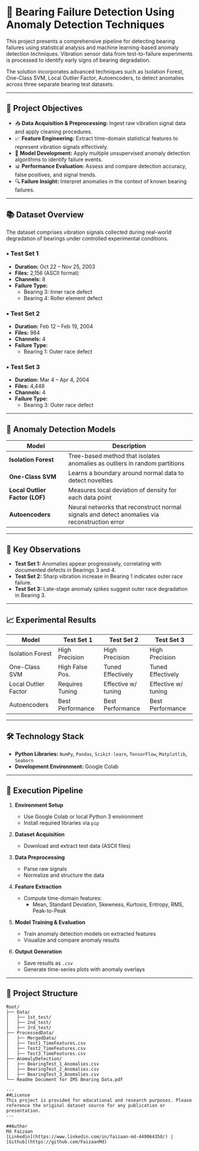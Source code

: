 # 🔧 Bearing Failure Detection Using Anomaly Detection Techniques

This project presents a comprehensive pipeline for detecting bearing failures using statistical analysis and machine learning-based anomaly detection techniques. Vibration sensor data from test-to-failure experiments is processed to identify early signs of bearing degradation.

The solution incorporates advanced techniques such as Isolation Forest, One-Class SVM, Local Outlier Factor, Autoencoders, to detect anomalies across three separate bearing test datasets.

---

## 🎯 Project Objectives

- 📥 **Data Acquisition & Preprocessing:** Ingest raw vibration signal data and apply cleaning procedures.
- 📈 **Feature Engineering:** Extract time-domain statistical features to represent vibration signals effectively.
- 🧠 **Model Development:** Apply multiple unsupervised anomaly detection algorithms to identify failure events.
- 📊 **Performance Evaluation:** Assess and compare detection accuracy, false positives, and signal trends.
- 🔍 **Failure Insight:** Interpret anomalies in the context of known bearing failures.

---

## 📚 Dataset Overview

The dataset comprises vibration signals collected during real-world degradation of bearings under controlled experimental conditions.

### ▪ Test Set 1
- **Duration:** Oct 22 – Nov 25, 2003  
- **Files:** 2,156 (ASCII format)  
- **Channels:** 8  
- **Failure Type:**  
  - Bearing 3: Inner race defect  
  - Bearing 4: Roller element defect  

### ▪ Test Set 2
- **Duration:** Feb 12 – Feb 19, 2004  
- **Files:** 984  
- **Channels:** 4  
- **Failure Type:**  
  - Bearing 1: Outer race defect  

### ▪ Test Set 3
- **Duration:** Mar 4 – Apr 4, 2004  
- **Files:** 4,448  
- **Channels:** 4  
- **Failure Type:**  
  - Bearing 3: Outer race defect  

---

## 🧠 Anomaly Detection Models

| Model                | Description                                                                 |
|---------------------|-----------------------------------------------------------------------------|
| **Isolation Forest** | Tree-based method that isolates anomalies as outliers in random partitions |
| **One-Class SVM**    | Learns a boundary around normal data to detect novelties                    |
| **Local Outlier Factor (LOF)** | Measures local deviation of density for each data point      |
| **Autoencoders**     | Neural networks that reconstruct normal signals and detect anomalies via reconstruction error |

---

## 🔬 Key Observations

- **Test Set 1:** Anomalies appear progressively, correlating with documented defects in Bearings 3 and 4.  
- **Test Set 2:** Sharp vibration increase in Bearing 1 indicates outer race failure.  
- **Test Set 3:** Late-stage anomaly spikes suggest outer race degradation in Bearing 3.

---

## 📈 Experimental Results

| Model                  | Test Set 1       | Test Set 2         | Test Set 3         |
|------------------------|------------------|---------------------|---------------------|
| Isolation Forest       | High Precision   | High Precision      | High Precision      |
| One-Class SVM          | High False Pos.  | Tuned Effectively   | Tuned Effectively   |
| Local Outlier Factor   | Requires Tuning  | Effective w/ tuning | Effective w/ tuning |
| Autoencoders           | Best Performance | Best Performance    | Best Performance    |
---

## 🛠 Technology Stack

- **Python Libraries:** `NumPy`, `Pandas`, `Scikit-learn`, `TensorFlow`, `Matplotlib`, `Seaborn`
- **Development Environment:** Google Colab    

---

## 🚀 Execution Pipeline

1. **Environment Setup**
   - Use Google Colab or local Python 3 environment
   - Install required libraries via `pip`

2. **Dataset Acquisition**
   - Download and extract test data (ASCII files)

3. **Data Preprocessing**
   - Parse raw signals
   - Normalize and structure the data

4. **Feature Extraction**
   - Compute time-domain features:
     - Mean, Standard Deviation, Skewness, Kurtosis, Entropy, RMS, Peak-to-Peak

5. **Model Training & Evaluation**
   - Train anomaly detection models on extracted features
   - Visualize and compare anomaly results

6. **Output Generation**
   - Save results as `.csv`
   - Generate time-series plots with anomaly overlays

---

## 📁 Project Structure

```plaintext
Root/
├── Data/
│   ├── 1st_test/
│   ├── 2nd_test/
│   ├── 3rd_test/
├── ProcessedData/
│   ├── MergedData/
│   ├── Test1_TimeFeatures.csv
│   ├── Test2_TimeFeatures.csv
│   ├── Test3_TimeFeatures.csv
├── AnomalyDetection/
│   ├── BearingTest_1_Anomalies.csv
│   ├── BearingTest_2_Anomalies.csv
│   ├── BearingTest_3_Anomalies.csv
└── Readme Document for IMS Bearing Data.pdf

---
##License
This project is provided for educational and research purposes. Please reference the original dataset source for any publication or presentation.
---

##Author
Md Faizaan
[Linkedin](https://www.linkedin.com/in/faizaan-md-449064358/) | [Github](https://github.com/FaizaanMd)

